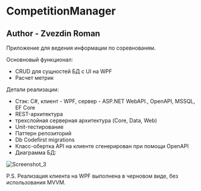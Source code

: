 # CompetitionManager
## Author - Zvezdin Roman
Приложение для ведения информации по соревнованям.

Основновый функционал:
- CRUD для сущностей БД c UI на WPF
- Расчет метрик

Детали реализации:
- Стэк: C#, клиент - WPF, сервер - ASP.NET WebAPI., OpenAPI, MSSQL, EF Core
- REST-архитектура
- трехслойная серверная архитектура (Core, Data, Web)
- Unit-тестирование
- Паттерн репозиторий
- Db Codefirst migrations
- Класс-обертка API на клиенте сгенерирован при помощи OpenAPI
- Диаграмма БД: 







![Screenshot_3](https://user-images.githubusercontent.com/41762401/184559944-0d826b89-8a40-4462-a67f-27de538fc41f.png)


P.S. Реализация клиента на WPF выполнена в черновом виде, без использования MVVM.
